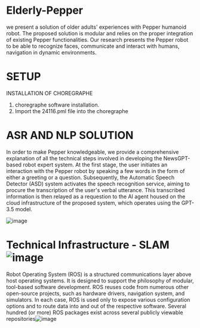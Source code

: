 # Elderly-Pepper
we present a solution of older adults' experiences with Pepper humanoid robot. The proposed solution is modular and relies on the proper integration of existing Pepper functionalities. Our research presents the Pepper robot to be able to recognize faces, communicate and interact with humans, navigation in dynamic environments.

# SETUP 
INSTALLATION OF CHOREGRAPHE
1. choregraphe software installation.
2. Import the 24116.pml file into the choregraphe

# ASR AND NLP SOLUTION
In order to make Pepper knowledgeable, we provide a comprehensive explanation of all the technical steps involved in developing the NewsGPT-based robot expert system. At the first stage, the user initiates an interaction with the Pepper robot by speaking a few words in the form of either a greeting or a question. Subsequently, the Automatic Speech Detector (ASD) system activates the speech recognition service, aiming to procure the transcription of the user's verbal utterance. This transcribed information is then relayed as a requestion to the AI agent housed on the cloud infrastructure of the proposed system, which operates using the GPT-3.5 model.

	 
![image](https://github.com/AustinAllen/Elderly-Pepper/assets/7984036/15e8b6ea-747d-47ac-bee2-b2113cd1dd52)

# Technical Infrastructure - SLAM![image](https://github.com/AustinAllen/Elderly-Pepper/assets/7984036/85c53294-4031-479d-8c14-6de7b2416211)

Robot Operating System (ROS) is a structured communications layer above host operating systems. It is designed to support the philosophy of modular, tool-based software development. ROS reuses code from numerous other open-source projects, such as hardware drivers, navigation system, and simulators. In each case, ROS is used only to expose various configuration options and to route data into and out of the respective software. Several hundred (or more) ROS packages exist across several publicly viewable repositories![image](https://github.com/AustinAllen/Elderly-Pepper/assets/7984036/fb79c7dc-7819-45ee-a017-a65dbdfee47f)
